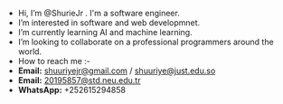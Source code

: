 -  Hi, I’m @ShurieJr . I'm a software engineer.
-  I’m interested in software and web developmnet.
-  I’m currently learning AI and machine learning.
-  I’m looking to collaborate on a professional programmers around the world.
-  How to reach me :- 
-   **Email:** shuuriyejr@gmail.com / shuuriye@just.edu.so
-   **Email:** 20195857@std.neu.edu.tr
-   **WhatsApp:** +252615294858

<!---
ShurieJr/ShurieJr is a ✨ special ✨ repository because its `README.md` (this file) appears on your GitHub profile.
You can click the Preview link to take a look at your changes.
--->
